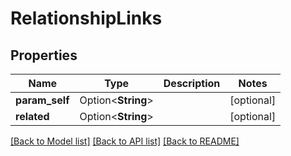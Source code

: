 # RelationshipLinks

## Properties

Name | Type | Description | Notes
------------ | ------------- | ------------- | -------------
**param_self** | Option<**String**> |  | [optional]
**related** | Option<**String**> |  | [optional]

[[Back to Model list]](../README.md#documentation-for-models) [[Back to API list]](../README.md#documentation-for-api-endpoints) [[Back to README]](../README.md)


